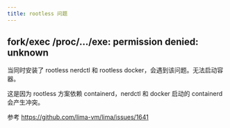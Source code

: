 ```yaml
---
title: rootless 问题
---
```



## fork/exec /proc/.../exe: permission denied: unknown

当同时安装了 rootless nerdctl 和 rootless docker，会遇到该问题。无法启动容器。

这是因为 rootless 方案依赖 containerd，nerdctl 和 docker 启动的 containerd 会产生冲突。

参考 https://github.com/lima-vm/lima/issues/1641

